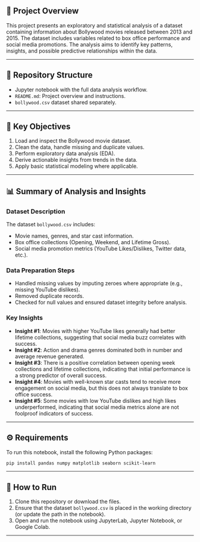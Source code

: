 ## 📄 Project Overview

This project presents an exploratory and statistical analysis of a dataset containing information about Bollywood movies released between 2013 and 2015. The dataset includes variables related to box office performance and social media promotions. The analysis aims to identify key patterns, insights, and possible predictive relationships within the data.

---

## 📁 Repository Structure

* Jupyter notebook with the full data analysis workflow.
* `README.md`: Project overview and instructions.
* `bollywood.csv` dataset shared separately.

---

## 🧠 Key Objectives

1. Load and inspect the Bollywood movie dataset.
2. Clean the data, handle missing and duplicate values.
3. Perform exploratory data analysis (EDA).
4. Derive actionable insights from trends in the data.
5. Apply basic statistical modeling where applicable.

---

## 📊 Summary of Analysis and Insights

### Dataset Description

The dataset `bollywood.csv` includes:

* Movie names, genres, and star cast information.
* Box office collections (Opening, Weekend, and Lifetime Gross).
* Social media promotion metrics (YouTube Likes/Dislikes, Twitter data, etc.).

### Data Preparation Steps

* Handled missing values by imputing zeroes where appropriate (e.g., missing YouTube dislikes).
* Removed duplicate records.
* Checked for null values and ensured dataset integrity before analysis.

### Key Insights

* **Insight #1**: Movies with higher YouTube likes generally had better lifetime collections, suggesting that social media buzz correlates with success.
* **Insight #2**: Action and drama genres dominated both in number and average revenue generated.
* **Insight #3**: There is a positive correlation between opening week collections and lifetime collections, indicating that initial performance is a strong predictor of overall success.
* **Insight #4**: Movies with well-known star casts tend to receive more engagement on social media, but this does not always translate to box office success.
* **Insight #5**: Some movies with low YouTube dislikes and high likes underperformed, indicating that social media metrics alone are not foolproof indicators of success.

---

## ⚙️ Requirements

To run this notebook, install the following Python packages:

```bash
pip install pandas numpy matplotlib seaborn scikit-learn
```

---

## 🧪 How to Run

1. Clone this repository or download the files.
2. Ensure that the dataset `bollywood.csv` is placed in the working directory (or update the path in the notebook).
3. Open and run the notebook using JupyterLab, Jupyter Notebook, or Google Colab.

---

